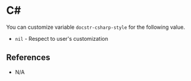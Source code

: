 # C#

You can customize variable `docstr-csharp-style` for the following value.

* `nil` - Respect to user's customization

## References

* N/A
